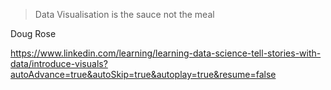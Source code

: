 > Data Visualisation is the sauce not the meal

Doug Rose

https://www.linkedin.com/learning/learning-data-science-tell-stories-with-data/introduce-visuals?autoAdvance=true&autoSkip=true&autoplay=true&resume=false